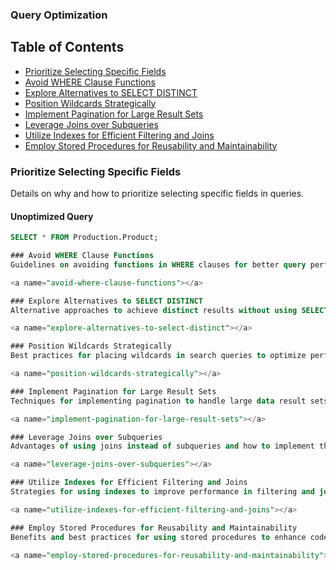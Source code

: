 ### Query Optimization

## Table of Contents
- [Prioritize Selecting Specific Fields](#prioritize-selecting-specific-fields)
- [Avoid WHERE Clause Functions](#avoid-where-clause-functions)
- [Explore Alternatives to SELECT DISTINCT](#explore-alternatives-to-select-distinct)
- [Position Wildcards Strategically](#position-wildcards-strategically)
- [Implement Pagination for Large Result Sets](#implement-pagination-for-large-result-sets)
- [Leverage Joins over Subqueries](#leverage-joins-over-subqueries)
- [Utilize Indexes for Efficient Filtering and Joins](#utilize-indexes-for-efficient-filtering-and-joins)
- [Employ Stored Procedures for Reusability and Maintainability](#employ-stored-procedures-for-reusability-and-maintainability)


### Prioritize Selecting Specific Fields
Details on why and how to prioritize selecting specific fields in queries.

<a name="prioritize-selecting-specific-fields"></a>
#### Unoptimized Query

```sql
SELECT * FROM Production.Product;

### Avoid WHERE Clause Functions
Guidelines on avoiding functions in WHERE clauses for better query performance.

<a name="avoid-where-clause-functions"></a>

### Explore Alternatives to SELECT DISTINCT
Alternative approaches to achieve distinct results without using SELECT DISTINCT.

<a name="explore-alternatives-to-select-distinct"></a>

### Position Wildcards Strategically
Best practices for placing wildcards in search queries to optimize performance.

<a name="position-wildcards-strategically"></a>

### Implement Pagination for Large Result Sets
Techniques for implementing pagination to handle large data result sets efficiently.

<a name="implement-pagination-for-large-result-sets"></a>

### Leverage Joins over Subqueries
Advantages of using joins instead of subqueries and how to implement them effectively.

<a name="leverage-joins-over-subqueries"></a>

### Utilize Indexes for Efficient Filtering and Joins
Strategies for using indexes to improve performance in filtering and join operations.

<a name="utilize-indexes-for-efficient-filtering-and-joins"></a>

### Employ Stored Procedures for Reusability and Maintainability
Benefits and best practices for using stored procedures to enhance code reusability and maintainability.

<a name="employ-stored-procedures-for-reusability-and-maintainability"></a>
   
